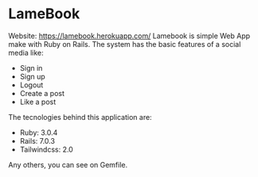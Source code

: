 # LameBook
Website: https://lamebook.herokuapp.com/
Lamebook is simple Web App make with Ruby on Rails. The system has the basic features of a social media like:

* Sign in
* Sign up
* Logout
* Create a post
* Like a post

The tecnologies behind this application are:

* Ruby: 3.0.4
* Rails: 7.0.3
* Tailwindcss:  2.0

Any others, you can see on Gemfile.
